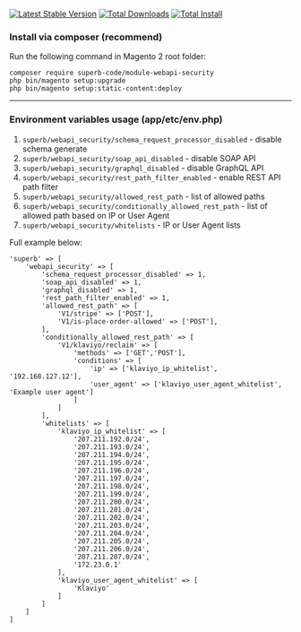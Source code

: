 [![Latest Stable Version](https://poser.pugx.org/superb-code/module-webapi-security/v/stable)](https://packagist.org/packages/superb-code/module-webapi-security)
[![Total Downloads](https://poser.pugx.org/superb-code/module-webapi-security/downloads)](https://packagist.org/packages/superb-code/module-webapi-security)
[![Total Install](https://poser.pugx.org/superb-code/module-webapi-security/installs)](https://packagist.org/packages/superb-code/module-webapi-security)


### Install via composer (recommend)

Run the following command in Magento 2 root folder:

```
composer require superb-code/module-webapi-security
php bin/magento setup:upgrade
php bin/magento setup:static-content:deploy
```


------

### Environment variables usage (app/etc/env.php)

1. `superb/webapi_security/schema_request_processor_disabled` - disable schema generate
2. `superb/webapi_security/soap_api_disabled` - disable SOAP API
3. `superb/webapi_security/graphql_disabled` - disable GraphQL API
4. `superb/webapi_security/rest_path_filter_enabled` - enable REST API path filter
5. `superb/webapi_security/allowed_rest_path` - list of allowed paths
6. `superb/webapi_security/conditionally_allowed_rest_path` - list of allowed path based on IP or User Agent
7. `superb/webapi_security/whitelists` - IP or User Agent lists


Full example below:
```
'superb' => [
    'webapi_security' => [
        'schema_request_processor_disabled' => 1,
        'soap_api_disabled' => 1,
        'graphql_disabled' => 1,
        'rest_path_filter_enabled' => 1,
        'allowed_rest_path' => [
            'V1/stripe' => ['POST'],
            'V1/is-place-order-allowed' => ['POST'],
        ],
        'conditionally_allowed_rest_path' => [
            'V1/klaviyo/reclaim' => [
                'methods' => ['GET','POST'],
                'conditions' => [
                    'ip' => ['klaviyo_ip_whitelist', '192.168.127.12'],
                    'user_agent' => ['klaviyo_user_agent_whitelist', 'Example user agent']
                ]
            ]
        ],
        'whitelists' => [
            'klaviyo_ip_whitelist' => [
                '207.211.192.0/24',
                '207.211.193.0/24',
                '207.211.194.0/24',
                '207.211.195.0/24',
                '207.211.196.0/24',
                '207.211.197.0/24',
                '207.211.198.0/24',
                '207.211.199.0/24',
                '207.211.200.0/24',
                '207.211.201.0/24',
                '207.211.202.0/24',
                '207.211.203.0/24',
                '207.211.204.0/24',
                '207.211.205.0/24',
                '207.211.206.0/24',
                '207.211.207.0/24',
                '172.23.0.1'
            ],
            'klaviyo_user_agent_whitelist' => [
                'Klaviyo'
            ]
        ]
    ]
]
```